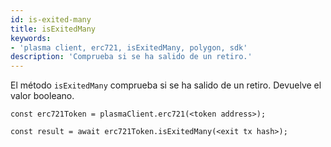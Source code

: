 ```yaml
---
id: is-exited-many
title: isExitedMany
keywords:
- 'plasma client, erc721, isExitedMany, polygon, sdk'
description: 'Comprueba si se ha salido de un retiro.'
---
```


El método `isExitedMany` comprueba si se ha salido de un retiro. Devuelve el valor booleano.

```
const erc721Token = plasmaClient.erc721(<token address>);

const result = await erc721Token.isExitedMany(<exit tx hash>);

```
